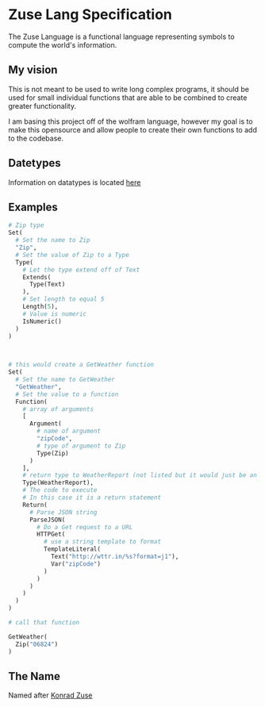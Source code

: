 # Zuse Lang Specification
The Zuse Language is a functional language representing symbols to compute the world's information.

## My vision

This is not meant to be used to write long complex programs, it should be used for small individual functions that are able to be combined to create greater functionality.

I am basing this project off of the wolfram language, however my goal is to make this opensource and allow people to create their own functions to add to the codebase.

## Datetypes

Information on datatypes is located [here](datatypes.md)

## Examples

```py
# Zip type
Set(
  # Set the name to Zip
  "Zip",
  # Set the value of Zip to a Type
  Type(
    # Let the type extend off of Text
    Extends(
      Type(Text)
    ),
    # Set length to equal 5
    Length(5),
    # Value is numeric
    IsNumeric()
  )
)
      


# this would create a GetWeather function
Set(
  # Set the name to GetWeather
  "GetWeather",
  # Set the value to a function
  Function(
    # array of arguments
    [
      Argument(
        # name of argument
        "zipCode",
        # type of argument to Zip
        Type(Zip)
      )
    ],
    # return type to WeatherReport (not listed but it would just be an Object type)
    Type(WeatherReport),
    # The code to execute
    # In this case it is a return statement
    Return(
      # Parse JSON string
      ParseJSON(
        # Do a Get request to a URL
        HTTPGet(
          # use a string template to format
          TemplateLiteral(
            Text("http://wttr.in/%s?format=j1"),
            Var("zipCode")
          )
        )
      )
    )
  )
)

# call that function

GetWeather(
  Zip("06824")
)

```

## The Name

Named after [Konrad Zuse](https://en.wikipedia.org/wiki/Konrad_Zuse)
